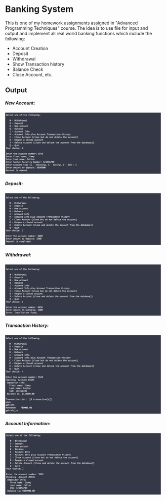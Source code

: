 # Banking System 

This is one of my homework assignments assigned in "Advanced Programming Techniques" course. The idea is to use file for input and output and implement all real world banking functions which include the following:

- Account Creation 
- Deposit
- Withdrawal 
- Show Transaction history
- Balance Check
- Close Account, etc.

## Output
##### New Account:
![New Account](https://raw.githubusercontent.com/FBHKHAN/Banking-System/master/Output_images/new_account.png)
##### Deposit:
![Deposit](https://raw.githubusercontent.com/FBHKHAN/Banking-System/master/Output_images/deposit.png)
##### Withdrawal:
![Withdrawal](https://raw.githubusercontent.com/FBHKHAN/Banking-System/master/Output_images/withdrawal.png)
##### Transaction History:
![Transaction History](https://raw.githubusercontent.com/FBHKHAN/Banking-System/master/Output_images/transaction_history.png)
##### Account Information:
![Account Information](https://raw.githubusercontent.com/FBHKHAN/Banking-System/master/Output_images/account_information.png)




